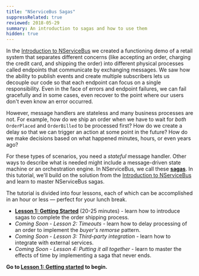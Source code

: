 ```yaml
---
title: "NServiceBus Sagas"
suppressRelated: true
reviewed: 2018-05-29
summary: An introduction to sagas and how to use them
hidden: true
---
```


In the [Introduction to NServiceBus](/tutorials/intro-to-nservicebus/) we created a functioning demo of a retail system that separates different concerns (like accepting an order, charging the credit card, and shipping the order) into different physical processes called endpoints that communicate by exchanging messages. We saw how the ability to publish events and create multiple subscribers lets us decouple our code so that each endpoint can focus on a single responsibility. Even in the face of errors and endpoint failures, we can fail gracefully and in some cases, even recover to the point where our users don't even know an error occurred.

However, message handlers are stateless and many business processes are not. For example, how do we ship an order when we have to wait for *both* `OrderPlaced` and `OrderBilled` to be processed first? How do we create a delay so that we can trigger an action at some point in the future? How do we make decisions based on what happened minutes, hours, or even years ago?

For these types of scenarios, you need a *stateful* message handler. Other ways to describe what is needed might include a message-driven state machine or an orchestration engine. In NServiceBus, we call these [**sagas**](/nservicebus/sagas/). In this tutorial, we'll build on the solution from the [Introduction to NServiceBus](/tutorials/intro-to-nservicebus/) and learn to master NServiceBus sagas.

The tutorial is divided into four lessons, each of which can be accomplished in an hour or less — perfect for your lunch break.

* [**Lesson 1: Getting Started**](1-getting-started/) (20-25 minutes) - learn how to introduce sagas to complete the order shipping process.
* _Coming Soon - Lesson 2: Timeouts_ - learn how to delay processing of an order to implement the *buyer's remorse* pattern.
* _Coming Soon - Lesson 3: Third-party integration_ - learn how to integrate with external services.
* _Coming Soon - Lesson 4: Putting it all together_ - learn to master the effects of time by implementing a saga that never ends.

**Go to [Lesson 1: Getting started](1-getting-started/) to begin.**
